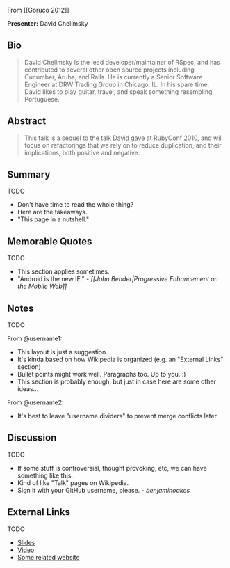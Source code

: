 From [[Goruco 2012]]

**Presenter:** David Chelimsky

## Bio

> David Chelimsky is the lead developer/maintainer of RSpec, and has contributed to several other open source projects including Cucumber, Aruba, and Rails. He is currently a Senior Software Engineer at DRW Trading Group in Chicago, IL. In his spare time, David likes to play guitar, travel, and speak something resembling Portuguese.

## Abstract

> This talk is a sequel to the talk David gave at RubyConf 2010, and will focus on refactorings that we rely on to reduce duplication, and their implications, both positive and negative.

## Summary

TODO

* Don't have time to read the whole thing?
* Here are the takeaways.
* "This page in a nutshell."

## Memorable Quotes

TODO

* This section applies sometimes.
* "Android is the new IE." - _[[John Bender|Progressive Enhancement on the Mobile Web]]_

## Notes

TODO

From @username1:

* This layout is just a suggestion.
* It's kinda based on how Wikipedia is organized (e.g. an "External Links" section)
* Bullet points might work well.  Paragraphs too.  Up to you.  :)
* This section is probably enough, but just in case here are some other ideas...

From @username2:

* It's best to leave "username dividers" to prevent merge conflicts later.

## Discussion

TODO

* If some stuff is controversial, thought provoking, etc, we can have something like this.
* Kind of like "Talk" pages on Wikipedia.
* Sign it with your GitHub username, please.  - _benjaminoakes_

## External Links

TODO

* [Slides](http://www.example.com/)
* [Video](http://www.example.com/)
* [Some related website](http://www.example.com/)